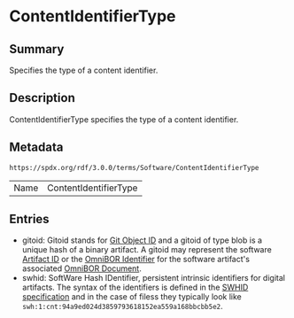 <!-- Automatically generated by spec-parser v2.3.0 on 2024-07-29T18:25:30.305944+00:00 -->
<!-- SPDX-License-Identifier: Community-Spec-1.0 -->

# ContentIdentifierType

## Summary

Specifies the type of a content identifier.


## Description

ContentIdentifierType specifies the type of a content identifier.


## Metadata

`https://spdx.org/rdf/3.0.0/terms/Software/ContentIdentifierType`


| | |
|---|---|
| Name | ContentIdentifierType |




## Entries

- gitoid: Gitoid stands for [Git Object ID](https://git-scm.com/book/en/v2/Git-Internals-Git-Objects) and a gitoid of type blob is a unique hash of a binary artifact. A gitoid may represent the software [Artifact ID](https://github.com/omnibor/spec/blob/main/spec/SPEC.md#artifact-id) or the [OmniBOR Identifier](https://github.com/omnibor/spec/blob/main/spec/SPEC.md#omnibor-identifier) for the software artifact's associated [OmniBOR Document](https://github.com/omnibor/spec/blob/main/spec/SPEC.md#omnibor-document).
- swhid: SoftWare Hash IDentifier, persistent intrinsic identifiers for digital artifacts. The syntax of the identifiers is defined in the [SWHID specification](https://www.swhid.org/specification/v1.1/4.Syntax) and in the case of filess they typically look like `swh:1:cnt:94a9ed024d3859793618152ea559a168bbcbb5e2`.

